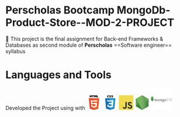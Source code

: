# Perscholas Bootcamp MongoDb-Product-Store--MOD-2-PROJECT

🔭 This project is the final assignment for Back-end Frameworks & Databases as second module of **Perscholas** ==Software engineer== syllabus






 # Languages and Tools
 
 Developed the Project using with <img src="https://github.com/github/explore/blob/main/topics/html/html.png" alt="html" width="40" height="40"/>  <img src="https://github.com/github/explore/blob/main/topics/css/css.png" alt="css" width="40" height="40"/>  <img src="https://github.com/github/explore/blob/main/topics/javascript/javascript.png" alt="javascript" width="40" height="40"/>  <img src="https://github.com/github/explore/blob/main/topics/nodejs/nodejs.png" alt="nodejs" width="40" height="40"/>  <img src="https://github.com/github/explore/blob/main/topics/mongodb/mongodb.png" alt="mongodb" width="60" height="60"/> 








